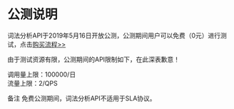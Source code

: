 # 公测说明

词法分析API于2019年5月16日开放公测，公测期间用户可以免费（0元）进行测试，点击[购买流程>>](../Pricing/Purchase-Process.md)

由于测试资源有限，公测期间的API限制如下，在此深表歉意！

调用量上限：100000/日  
流量上限：2/QPS

备注
免费公测期间，词法分析API不适用于SLA协议。


